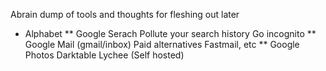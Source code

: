 Abrain dump of tools and thoughts for fleshing out later

* Alphabet
** Google Serach
   Pollute your search history
   Go incognito
** Google Mail (gmail/inbox)
   Paid alternatives 
   Fastmail, etc
** Google Photos
   Darktable
   Lychee (Self hosted)
   
